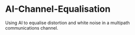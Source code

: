 # AI-Channel-Equalisation
Using AI to equalise distortion and white noise in a multipath communications channel.
